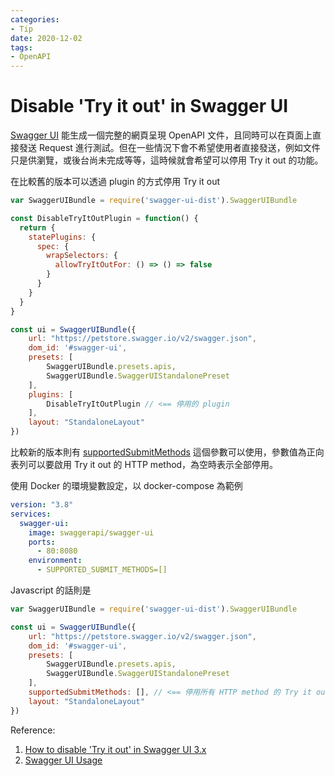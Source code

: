 ```yaml
---
categories:
- Tip
date: 2020-12-02
tags:
- OpenAPI
---
```


# Disable 'Try it out' in Swagger UI

[Swagger UI](https://github.com/swagger-api/swagger-ui) 能生成一個完整的網頁呈現 OpenAPI 文件，且同時可以在頁面上直接發送 Request 進行測試。但在一些情況下會不希望使用者直接發送，例如文件只是供瀏覽，或後台尚未完成等等，這時候就會希望可以停用 Try it out 的功能。

在比較舊的版本可以透過 plugin 的方式停用 Try it out

```js
var SwaggerUIBundle = require('swagger-ui-dist').SwaggerUIBundle

const DisableTryItOutPlugin = function() {
  return {
    statePlugins: {
      spec: {
        wrapSelectors: {
          allowTryItOutFor: () => () => false
        }
      }
    }
  }
}

const ui = SwaggerUIBundle({
    url: "https://petstore.swagger.io/v2/swagger.json",
    dom_id: '#swagger-ui',
    presets: [
        SwaggerUIBundle.presets.apis,
        SwaggerUIBundle.SwaggerUIStandalonePreset
    ],
    plugins: [
        DisableTryItOutPlugin // <== 停用的 plugin
    ],
    layout: "StandaloneLayout"
})
```

比較新的版本則有 [supportedSubmitMethods](https://github.com/swagger-api/swagger-ui/blob/master/docs/usage/configuration.md#user-content-supportedsubmitmethods) 這個參數可以使用，參數值為正向表列可以要啟用 Try it out 的 HTTP method，為空時表示全部停用。

使用 Docker 的環境變數設定，以 docker-compose 為範例

```yaml
version: "3.8"
services:
  swagger-ui:
    image: swaggerapi/swagger-ui
    ports:
      - 80:8080
    environment:
      - SUPPORTED_SUBMIT_METHODS=[]
```

Javascript 的話則是

```js
var SwaggerUIBundle = require('swagger-ui-dist').SwaggerUIBundle

const ui = SwaggerUIBundle({
    url: "https://petstore.swagger.io/v2/swagger.json",
    dom_id: '#swagger-ui',
    presets: [
        SwaggerUIBundle.presets.apis,
        SwaggerUIBundle.SwaggerUIStandalonePreset
    ],
    supportedSubmitMethods: [], // <== 停用所有 HTTP method 的 Try it out
    layout: "StandaloneLayout"
})
```

Reference:

1. [How to disable 'Try it out' in Swagger UI 3.x](https://github.com/swagger-api/swagger-ui/issues/3725)
2. [Swagger UI Usage](https://swagger.io/docs/open-source-tools/swagger-ui/usage/installation/)
